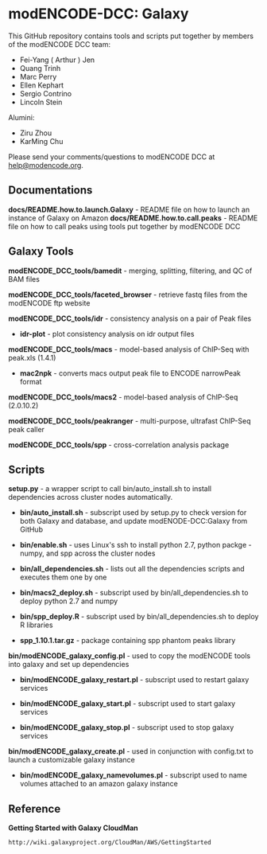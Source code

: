 modENCODE-DCC: Galaxy
=========================

This GitHub repository contains tools and scripts put together by members of the modENCODE DCC team:

 * Fei-Yang ( Arthur ) Jen
 * Quang Trinh
 * Marc Perry
 * Ellen Kephart
 * Sergio Contrino
 * Lincoln Stein
 
Alumini:
 * Ziru Zhou 
 * KarMing Chu
 

Please send your comments/questions to modENCODE DCC at help@modencode.org.


Documentations
-------------------
**docs/README.how.to.launch.Galaxy** - README file on how to launch an instance of Galaxy on Amazon
**docs/README.how.to.call.peaks** - README file on how to call peaks using tools put together by modENCODE DCC

Galaxy Tools
------------

**modENCODE_DCC_tools/bamedit** - merging, splitting, filtering, and QC of BAM files

**modENCODE_DCC_tools/faceted_browser** - retrieve fastq files from the modENCODE ftp website

**modENCODE_DCC_tools/idr** - consistency analysis on a pair of Peak files

  * **idr-plot** - plot consistency analysis on idr output files

**modENCODE_DCC_tools/macs** - model-based analysis of ChIP-Seq with peak.xls (1.4.1)
  
  * **mac2npk** - converts macs output peak file to ENCODE narrowPeak format

**modENCODE_DCC_tools/macs2** - model-based analysis of ChIP-Seq (2.0.10.2)

**modENCODE_DCC_tools/peakranger** - multi-purpose, ultrafast ChIP-Seq peak caller

**modENCODE_DCC_tools/spp** - cross-correlation analysis package


Scripts
-------

**setup.py** - a wrapper script to call bin/auto_install.sh to install dependencies across cluster nodes automatically.
  
* **bin/auto_install.sh** - subscript used by setup.py to check version for both Galaxy and database, and update modENODE-DCC:Galaxy from GitHub   

* **bin/enable.sh** - uses Linux's ssh to install python 2.7, python packge - numpy, and spp across the cluster nodes 

* **bin/all_dependencies.sh** - lists out all the dependencies scripts and executes them one by one

* **bin/macs2_deploy.sh** - subscript used by bin/all_dependencies.sh to deploy python 2.7 and numpy
  
* **bin/spp_deploy.R** - subscript used by bin/all_dependencies.sh to deploy R libraries
  
* **spp_1.10.1.tar.gz** - package containing spp phantom peaks library

**bin/modENCODE_galaxy_config.pl** - used to copy the modENCODE tools into galaxy and set up dependencies
  
* **bin/modENCODE_galaxy_restart.pl** - subscript used to restart galaxy services       
  
* **bin/modENCODE_galaxy_start.pl** - subscript used to start galaxy services
  
* **bin/modENCODE_galaxy_stop.pl** - subscript used to stop galaxy services

**bin/modENCODE_galaxy_create.pl** - used in conjunction with config.txt to launch a customizable galaxy instance
  
* **bin/modENCODE_galaxy_namevolumes.pl** - subscript used to name volumes attached to an amazon galaxy instance

Reference
----------

**Getting Started with Galaxy CloudMan**

    http://wiki.galaxyproject.org/CloudMan/AWS/GettingStarted
